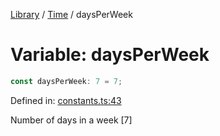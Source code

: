 <!-- markdownlint-disable -->
<!-- cspell: disable -->
[Library](../index.md) / [Time](./index.md) / daysPerWeek

# Variable: daysPerWeek

```ts
const daysPerWeek: 7 = 7;
```

Defined in: [constants.ts:43](https://github.com/technobuddha/library/blob/main/src/constants.ts#L43)

Number of days in a week [7]

